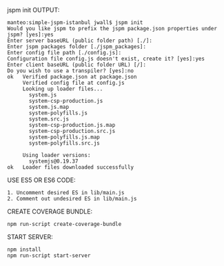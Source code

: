 jspm init OUTPUT:

    manteo:simple-jspm-istanbul jwall$ jspm init
    Would you like jspm to prefix the jspm package.json properties under jspm? [yes]:yes
    Enter server baseURL (public folder path) [./]:
    Enter jspm packages folder [./jspm_packages]:
    Enter config file path [./config.js]:
    Configuration file config.js doesn't exist, create it? [yes]:yes
    Enter client baseURL (public folder URL) [/]:
    Do you wish to use a transpiler? [yes]:no
    ok   Verified package.json at package.json
         Verified config file at config.js
         Looking up loader files...
           system.js
           system-csp-production.js
           system.js.map
           system-polyfills.js
           system.src.js
           system-csp-production.js.map
           system-csp-production.src.js
           system-polyfills.js.map
           system-polyfills.src.js

         Using loader versions:
           systemjs@0.19.37
    ok   Loader files downloaded successfully

USE ES5 OR ES6 CODE:

    1. Uncomment desired ES in lib/main.js
    2. Comment out undesired ES in lib/main.js

CREATE COVERAGE BUNDLE:

    npm run-script create-coverage-bundle

START SERVER:

    npm install
    npm run-script start-server